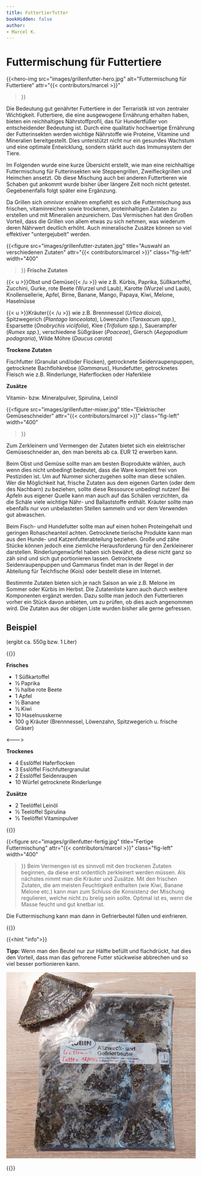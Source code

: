 ```yaml
---
title: Futtertierfutter
bookHidden: false
author: 
- Marcel K.
---
```


# Futtermischung für Futtertiere

{{<hero-img 
    src="images/grillenfutter-hero.jpg" 
    alt="Futtermischung für Futtertiere" 
    attr="{{< contributors/marcel >}}" 
>}}

Die Bedeutung gut genährter Futtertiere in der Terraristik ist von zentraler Wichtigkeit. Futtertiere, die eine ausgewogene Ernährung erhalten haben, bieten ein reichhaltiges Nährstoffprofil, das für Hundertfüßer von entscheidender Bedeutung ist. Durch eine qualitativ hochwertige Ernährung der Futterinsekten werden wichtige Nährstoffe wie Proteine, Vitamine und Mineralien bereitgestellt. Dies unterstützt nicht nur ein gesundes Wachstum und eine optimale Entwicklung, sondern stärkt auch das Immunsystem der Tiere.

Im Folgenden wurde eine kurze Übersicht erstellt, wie man eine reichhaltige Futtermischung für Futterinsekten wie Steppengrillen, Zweifleckgrillen und Heimchen ansetzt. Ob diese Mischung auch bei anderen Futtertieren wie Schaben gut ankommt wurde bisher über längere Zeit noch nicht getestet. Gegebenenfalls folgt später eine Ergänzung.

Da Grillen sich omnivor ernähren empfiehlt es sich die Futtermischung aus frischen, vitaminreichen sowie trockenen, proteinhaltigen Zutaten zu erstellen und mit Mineralien anzureichern. Das Vermischen hat den Großen Vorteil, dass die Grillen von allem etwas zu sich nehmen, was wiederum deren Nährwert deutlich erhöht. Auch mineralische Zusätze können so viel effektiver "untergejubelt" werden.

{{<figure 
    src="images/grillenfutter-zutaten.jpg"
    title="Auswahl an verschiedenen Zutaten"
    attr="{{< contributors/marcel >}}"
    class="fig-left"
    width="400"
>}}
**Frische Zutaten**

{{< u >}}Obst und Gemüse{{< /u >}} wie z.B. Kürbis, Paprika, Süßkartoffel, Zucchini, Gurke, rote Beete (Wurzel und Laub), Karotte (Wurzel und Laub), Knollensellerie, Apfel, Birne, Banane, Mango, Papaya, Kiwi, Melone, Haselnüsse

{{< u >}}Kräuter{{< /u >}} wie z.B. Brennnessel (_Urtica dioica_), Spitzwegerich (_Plantago lanceolata_), Löwenzahn (_Taraxacum spp._), Esparsette (_Onobrychis viciifolia_), Klee (_Trifolium spp._), Sauerampfer (_Rumex spp._), verschiedene Süßgräser (_Poaceae_), Giersch (_Aegopodium podagraria_), Wilde Möhre (_Daucus carota_)

**Trockene Zutaten**

Fischfutter (Granulat und/oder Flocken), getrocknete Seidenraupenpuppen, getrocknete Bachflohkrebse (_Gammarus_), Hundefutter, getrocknetes Fleisch wie z.B. Rinderlunge, Haferflocken oder Haferkleie

**Zusätze**

Vitamin- bzw. Mineralpulver, Spirulina, Leinöl

{{<figure 
    src="images/grillenfutter-mixer.jpg"
    title="Elektrischer Gemüseschneider"
    attr="{{< contributors/marcel >}}"
    class="fig-left"
    width="400"
>}}

Zum Zerkleinern und Vermengen der Zutaten bietet sich ein elektrischer Gemüseschneider an, den man bereits ab ca. EUR 12 erwerben kann.

Beim Obst und Gemüse sollte man am besten Bioprodukte wählen, auch wenn dies nicht unbedingt bedeutet, dass die Ware komplett frei von Pestiziden ist. Um auf Nummer sicherzugehen sollte man diese schälen. Wer die Möglichkeit hat, frische Zutaten aus dem eigenen Garten (oder dem des Nachbarn) zu beziehen, sollte diese Ressource unbedingt nutzen! Bei Äpfeln aus eigener Quelle kann man auch auf das Schälen verzichten, da die Schäle viele wichtige Nähr- und Ballaststoffe enthält. Kräuter sollte man ebenfalls nur von unbelasteten Stellen sammeln und vor dem Verwenden gut abwaschen. 

Beim Fisch- und Hundefutter sollte man auf einen hohen Proteingehalt und geringen Rohascheanteil achten. Getrocknete tierische Produkte kann man aus den Hunde- und Katzenfutterabteilung beziehen. Große und zähe Stücke können jedoch eine ziemliche Herausforderung für den Zerkleinerer darstellen. Rinderlungenwürfel haben sich bewährt, da diese nicht ganz so zäh sind und sich gut portionieren lassen. Getrocknete Seidenraupenpuppen und Gammarus findet man in der Regel in der Abteilung für Teichfische (Kois) oder bestellt diese im Internet. 

Bestimmte Zutaten bieten sich je nach Saison an wie z.B. Melone im Sommer oder Kürbis im Herbst. Die Zutatenliste kann auch durch weitere Komponenten ergänzt werden. Dazu sollte man jedoch den Futtertieren vorher ein Stück davon anbieten, um zu prüfen, ob dies auch angenommen wird. Die Zutaten aus der obigen Liste wurden bisher alle gerne gefressen.

## Beispiel
(ergibt ca. 550g bzw. 1 Liter)

{{<columns>}}

**Frisches**

* 1 Süßkartoffel
* ½ Paprika
* ½ halbe rote Beete
* 1 Apfel
* ½ Banane
* ½ Kiwi
* 10 Haselnusskerne
* 100 g Kräuter (Brennnessel, Löwenzahn, Spitzwegerich u. frische Gräser)

<--->

**Trockenes**

* 4 Esslöffel Haferflocken
* 3 Esslöffel Fischfuttergranulat
* 2 Esslöffel Seidenraupen
* 10 Würfel getrocknete Rinderlunge

**Zusätze**

* 2 Teelöffel Leinöl
* ½ Teelöffel Spirulina
* ½ Teelöffel Vitaminpulver

{{</columns>}}

{{<figure 
    src="images/grillenfutter-fertig.jpg"
    title="Fertige Futtermischung"
    attr="{{< contributors/marcel >}}"
    class="fig-left"
    width="400"
>}}
Beim Vermengen ist es sinnvoll mit den trockenen Zutaten beginnen, da diese erst ordentlich zerkleinert werden müssen. Als nächstes nimmt man die Kräuter und Zusätze. Mit den frischen Zutaten, die am meisten Feuchtigkeit enthalten (wie Kiwi, Banane Melone etc.) kann man zum Schluss die Konsistenz der Mischung regulieren, welche nicht zu breiig sein sollte. Optimal ist es, wenn die Masse feucht und gut knetbar ist.

Die Futtermischung kann man dann in Gefrierbeutel füllen und einfrieren. 

{{<clearfix>}}

{{<hint "info">}}

**Tipp:** Wenn man den Beutel nur zur Hälfte befüllt und flachdrückt, hat dies den Vorteil, dass man das gefrorene Futter stückweise abbrechen und so viel besser portionieren kann.

![Gefrorenes Grillenfutter](images/grillenfutter-gefroren.jpg?width=200)

{{</hint>}}
